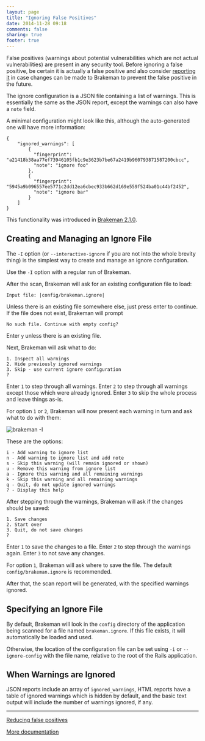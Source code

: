 ```yaml
---
layout: page
title: "Ignoring False Positives"
date: 2014-11-28 09:18
comments: false
sharing: true
footer: true
---
```


False positives (warnings about potential vulnerabilities which are not actual vulnerabilities) are present in any security tool. Before ignoring a false positive, be certain it is actually a false positive and also consider [reporting it](https://github.com/presidentbeef/brakeman/wiki/How-to-Report-a-Brakeman-Issue#false-positivesfalse-negatives) in case changes can be made to Brakeman to prevent the false positive in the future.

The ignore configuration is a JSON file containing a list of warnings. This is essentially the same as the JSON report, except the warnings can also have a `note` field.

A minimal configuration might look like this, although the auto-generated one will have more information:

    {
        "ignored_warnings": [
            {
              "fingerprint": "a21418b38aa77ef73946105fb1c9e3623b7be67a2419b960793871587200cbcc",
              "note": "ignore foo"
            },
            {
              "fingerprint": "5945a9b096557ee5771c2dd12ea6cbec933b662d169e559f524ba01c44bf2452",
              "note": "ignore bar"
            }
        ]
    }

This functionality was introduced in [Brakeman 2.1.0](/blog/2013/07/17/brakeman-2-dot-1-0-released/).

## Creating and Managing an Ignore File

The `-I` option (or `--interactive-ignore` if you are not into the whole brevity thing) is the simplest way to create and manage an ignore configuration.

Use the `-I` option with a regular run of Brakeman.

After the scan, Brakeman will ask for an existing configuration file to load:

    Input file: |config/brakeman.ignore| 

Unless there is an existing file somewhere else, just press enter to continue. If the file does not exist, Brakeman will prompt

    No such file. Continue with empty config? 

Enter `y` unless there is an existing file.

Next, Brakeman will ask what to do:

    1. Inspect all warnings
    2. Hide previously ignored warnings
    3. Skip - use current ignore configuration
    ? 

Enter `1` to step through all warnings. Enter `2` to step through all warnings except those which were already ignored. Enter `3` to skip the whole process and leave things as-is.

For option `1` or `2`, Brakeman will now present each warning in turn and ask what to do with them:

![brakeman -I](/images/bm-I.png)

These are the options:

    i - Add warning to ignore list
    n - Add warning to ignore list and add note
    s - Skip this warning (will remain ignored or shown)
    u - Remove this warning from ignore list
    a - Ignore this warning and all remaining warnings
    k - Skip this warning and all remaining warnings
    q - Quit, do not update ignored warnings
    ? - Display this help

After stepping through the warnings, Brakeman will ask if the changes should be saved:

    1. Save changes
    2. Start over
    3. Quit, do not save changes
    ? 

Enter `1` to save the changes to a file. Enter `2` to step through the warnings again. Enter `3` to not save any changes.

For option `1`, Brakeman will ask where to save the file. The default `config/brakeman.ignore` is recommended.

After that, the scan report will be generated, with the specified warnings ignored.

## Specifying an Ignore File

By default, Brakeman will look in the `config` directory of the application being scanned for a file named `brakeman.ignore`. If this file exists, it will automatically be loaded and used.

Otherwise, the location of the configuration file can be set using `-i` or `--ignore-config` with the file name, relative to the root of the Rails application.

## When Warnings are Ignored

JSON reports include an array of `ignored_warnings`, HTML reports have a table of ignored warnings which is hidden by default, and the basic text output will include the number of warnings ignored, if any.

---


[Reducing false positives](/docs/reducing_false_positives)

[More documentation](/docs)
